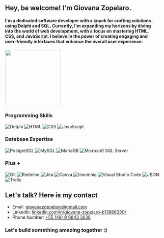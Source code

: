 ## Hey, be welcome! I'm Giovana Zopelaro.

#### I'm a dedicated software developer with a knack for crafting solutions using Delphi and SQL. Currently, I'm expanding my horizons by diving into the world of web development, with a focus on mastering HTML, CSS, and JavaScript. I believe in the power of creating engaging and user-friendly interfaces that enhance the overall user experience.

<div>
<img height="180em" src="https://github-readme-stats.vercel.app/api?username=gizopp&show_icons=true&theme=dark"/>
</div>

### Programming Skills

<div style="display: inline_block">
  <img align="center" src="https://img.shields.io/badge/Delphi-B22222?style=for-the-badge&logo=delphi&logoColor=white" alt="Delphi"/>
  <img align="center" src="https://img.shields.io/badge/HTML5-E34F26?style=for-the-badge&logo=html5&logoColor=white" alt="HTML"/>
  <img align="center" src="https://img.shields.io/badge/CSS3-1572B6?style=for-the-badge&logo=css3&logoColor=white" alt="CSS"/>
  <img align="center" src="https://img.shields.io/badge/JavaScript-323330?style=for-the-badge&logo=javascript&logoColor=F7DF1E" alt="JavaScript"/>
<div/>
  
### Database Expertise

<div style="display: inline_block">
  <img align="center" src="https://img.shields.io/badge/PostgreSQL-316192?style=for-the-badge&logo=postgresql&logoColor=white" alt="PostgreSQL"/>
  <img align="center" src="https://img.shields.io/badge/MySQL-005C84?style=for-the-badge&logo=mysql&logoColor=white" alt="MySQL"/>
  <img align="center" src="https://img.shields.io/badge/MariaDB-003545?style=for-the-badge&logo=mariadb&logoColor=white" alt="MariaDB"/>
  <img align="center" src="https://img.shields.io/badge/Microsoft%20SQL%20Server-CC2927?style=for-the-badge&logo=microsoft%20sql%20server&logoColor=white" alt="Microsoft SQL Server"/>
<div/>

### Plus +

<div style="display: inline_block">
  <img align="center" src="https://img.shields.io/badge/GIT-E44C30?style=for-the-badge&logo=git&logoColor=white" alt="Git"/>
  <img align="center" src="https://img.shields.io/badge/Redmine-9C0000?style=for-the-badge&logo=Redmine&logoColor=white" alt="Redmine"/>
  <img align="center" src="https://img.shields.io/badge/Jira-0052CC?style=for-the-badge&logo=Jira&logoColor=white" alt="Jira"/>
  <img align="center" src="https://img.shields.io/badge/Canva-%2300C4CC.svg?&style=for-the-badge&logo=Canva&logoColor=white" alt="Canva"/>
  <img align="center" src="https://img.shields.io/badge/Insomnia-5849be?style=for-the-badge&logo=Insomnia&logoColor=white" alt="Insomnia"/>
  <img align="center" src="https://img.shields.io/badge/Visual_Studio_Code-0078D4?style=for-the-badge&logo=visual%20studio%20code&logoColor=white" alt="Visual Studio Code"/>
  <img align="center" src="https://img.shields.io/badge/json-5E5C5C?style=for-the-badge&logo=json&logoColor=white" alt="JSON"/>
  <img align="center" src="https://img.shields.io/badge/Trello-0052CC?style=for-the-badge&logo=trello&logoColor=white" alt="Trello"/>
<div/>

## Let's talk? Here is my contact
- Email: <a href="mailto:giovanazoppelaro@gmail.com?">giovanazoppelaro@gmail.com<a/>
- LinkedIn: <a href="https://www.linkedin.com/in/giovana-zopelaro-b13888230/">linkedin.com/in/giovana-zopelaro-b13888230/<a/>
- Phone Number: <a href="https://api.whatsapp.com/send/?phone=5548988433636&text&type=phone_number&app_absent=0">+55 (48) 9 8843 3636<a/>

### Let's build something amazing together :)
